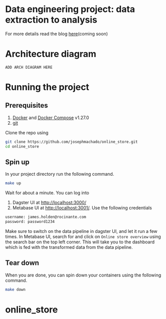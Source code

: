 # Data engineering project: data extraction to analysis

For more details read the blog [here](http://localhost:1313/post/data-engineering-project/)(coming soon)

# Architecture diagram

`ADD ARCH DIAGRAM HERE`
# Running the project

## Prerequisites

1. [Docker](https://docs.docker.com/engine/install/) and [Docker Compose](https://docs.docker.com/compose/install/) v1.27.0
2. [git](https://git-scm.com/book/en/v2/Getting-Started-Installing-Git)

Clone the repo using

```bash
git clone https://github.com/josephmachado/online_store.git
cd online_store
```

## Spin up

In your project directory run the following command.

```bash
make up
```

Wait for about a minute. You can log into

1. Dagster UI at [http://localhost:3000/](http://localhost:3000/)
2. Metabase UI at [http://localhost:3001/](http://localhost:3001/). Use the following credentials

```bash
username: james.holden@rocinante.com
password: password1234
```

Make sure to switch on the data pipeline in dagster UI, and let it run a few times. In Metabase UI, search for and click on `Online store overview` using the search bar on the top left corner. This will take you to the dashboard which is fed with the transformed data from the data pipeline.
## Tear down

When you are done, you can spin down your containers using the following command.

```bash
make down
```
# online_store
